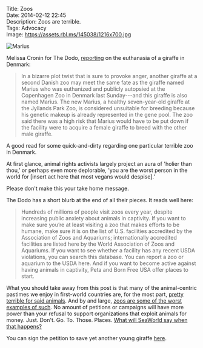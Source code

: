 Title: Zoos  
Date: 2014-02-12 22:45  
Description: Zoos are terrible.  
Tags: Advocacy  
Image: https://assets.rbl.ms/145038/1216x700.jpg  

<p><img class="wide" src="https://assets.rbl.ms/145038/1216x700.jpg" alt="Marius" title="Marius"></p>

Melissa Cronin for The Dodo, [reporting][thedodo] on the euthanasia of a giraffe in Denmark:

> In a bizarre plot twist that is sure to provoke anger, another giraffe at a second Danish zoo may meet the same fate as the giraffe named Marius who was euthanized and publicly autopsied at the Copenhagen Zoo in Denmark last Sunday---and this giraffe is also named Marius. The new Marius, a healthy seven-year-old giraffe at the Jyllands Park Zoo, is considered unsuitable for breeding because his genetic makeup is already represented in the gene pool. The zoo said there was a high risk that Marius would have to be put down if the facility were to acquire a female giraffe to breed with the other male giraffe.

A good read for some quick-and-dirty regarding one particular terrible zoo in Denmark.

At first glance, animal rights activists largely project an aura of 'holier than thou,' or perhaps even more deplorable, 'you are the worst person in the world for [insert act here that most vegans would despise].' 

Please don't make this your take home message. 

The Dodo has a short blurb at the end of all their pieces. It reads well here:

> Hundreds of millions of people visit zoos every year, despite increasing public anxiety about animals in captivity. If you want to make sure you’re at least visiting a zoo that makes efforts to be humane, make sure it is on the list of U.S. facilities accredited by the Association of Zoos and Aquariums; internationally accredited facilities are listed here by the World Association of Zoos and Aquariums. If you want to see whether a facility has any recent USDA violations, you can search this database. You can report a zoo or aquarium to the USDA here. And if you want to become active against having animals in captivity, Peta and Born Free USA offer places to start.

What you should take away from this post is that many of the animal-centric pastimes we enjoy in first-world countries are, for the most part, [pretty terrible for said animals][nationalgeographic]. And by and large, [zoos are some of the worst examples of such][cnn]. No amount of petitions or campaigns will have more power than your refusal to support organizations that exploit animals for money. Just. Don't. Go. To. Those. Places. [What will SeaWorld say when that happens?][orlandosentinel]

You can sign the petition to save yet another young giraffe [here][change]. 

[change]: https://www.change.org/p/jyllands-park-zoo-spare-the-life-of-marius-the-giraffe-at-jyllands-park-zoo "Chage.org petition to spare the life of Marius the Giraffe"
[cnn]: http://www.cnn.com/2014/02/09/world/europe/denmark-zoo-giraffe/ "CNN: 'Danish zoo kills healthy giraffe, feeds body to lions' (WTF?)"
[nationalgeographic]: http://news.nationalgeographic.com/news/2014/01/140116-killer-whales-bridgette-pirtle-blackfish-ocean-animals-science/ "National Geographic: 'Former SeaWorld Trainer: Stop Using Killer Whales for Entertainment'"
[orlandosentinel]: http://articles.orlandosentinel.com/2013-11-13/business/os-seaworld-earnings-third-quarter-20131113_1_seaworld-orlando-seaworld-executives-seaworld-president "'SeaWorld posts record sales and profits for third quarter'"
[thedodo]: https://www.thedodo.com/second-giraffe-also-named-mari-427715988.html "'Second Giraffe (Also Named Marius) May Be Euthanized In Denmark'"